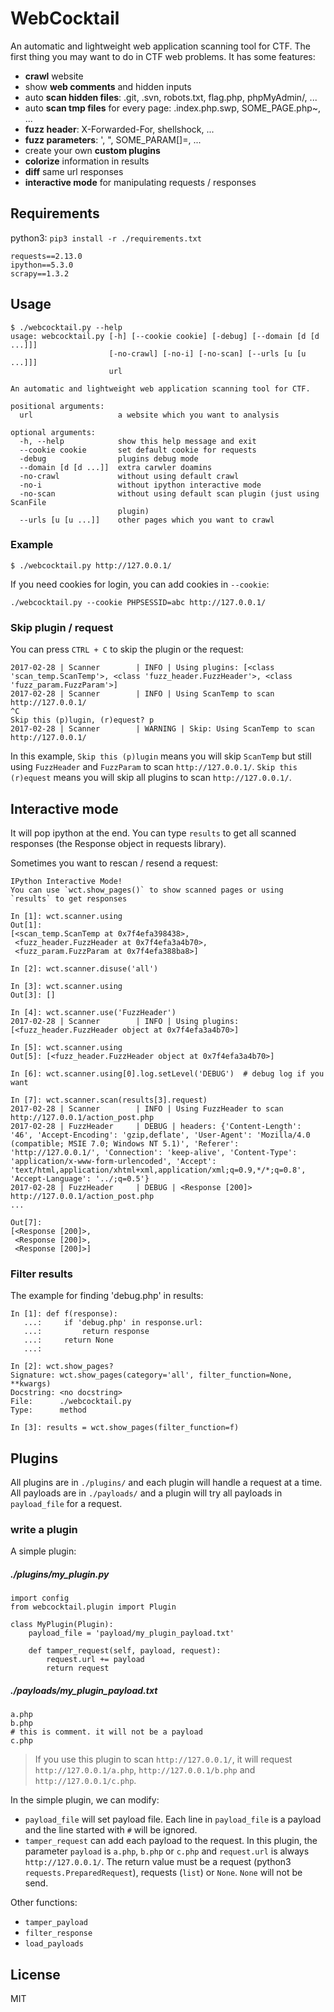 WebCocktail
===========

An automatic and lightweight web application scanning tool for CTF. The first thing you may want to do in CTF web problems. It has some features:

- **crawl** website
- show **web comments** and hidden inputs
- auto **scan hidden files**: .git, .svn, robots.txt, flag.php, phpMyAdmin/, ...
- auto **scan tmp files** for every page: .index.php.swp, SOME_PAGE.php~, ...
- **fuzz header**: X-Forwarded-For, shellshock, ...
- **fuzz parameters**: ', ", SOME_PARAM[]=, ...
- create your own **custom plugins**
- **colorize** information in results
- **diff** same url responses
- **interactive mode** for manipulating requests / responses


Requirements
------------

python3: `pip3 install -r ./requirements.txt`

```
requests==2.13.0
ipython==5.3.0
scrapy==1.3.2
```


Usage
-----

```
$ ./webcocktail.py --help
usage: webcocktail.py [-h] [--cookie cookie] [-debug] [--domain [d [d ...]]]
                      [-no-crawl] [-no-i] [-no-scan] [--urls [u [u ...]]]
                      url

An automatic and lightweight web application scanning tool for CTF.

positional arguments:
  url                   a website which you want to analysis

optional arguments:
  -h, --help            show this help message and exit
  --cookie cookie       set default cookie for requests
  -debug                plugins debug mode
  --domain [d [d ...]]  extra carwler doamins
  -no-crawl             without using default crawl
  -no-i                 without ipython interactive mode
  -no-scan              without using default scan plugin (just using ScanFile
                        plugin)
  --urls [u [u ...]]    other pages which you want to crawl
```

### Example

```
$ ./webcocktail.py http://127.0.0.1/
```

If you need cookies for login, you can add cookies in `--cookie`:

```
./webcocktail.py --cookie PHPSESSID=abc http://127.0.0.1/
```

### Skip plugin / request

You can press `CTRL + C` to skip the plugin or the request:

```
2017-02-28 | Scanner        | INFO | Using plugins: [<class 'scan_temp.ScanTemp'>, <class 'fuzz_header.FuzzHeader'>, <class 'fuzz_param.FuzzParam'>]
2017-02-28 | Scanner        | INFO | Using ScanTemp to scan http://127.0.0.1/
^C
Skip this (p)lugin, (r)equest? p
2017-02-28 | Scanner        | WARNING | Skip: Using ScanTemp to scan http://127.0.0.1/
```

In this example, `Skip this (p)lugin` means you will skip `ScanTemp` but still using `FuzzHeader` and `FuzzParam` to scan `http://127.0.0.1/`. `Skip this (r)equest` means you will skip all plugins to scan `http://127.0.0.1/`.


Interactive mode
----------------

It will pop ipython at the end. You can type `results` to get all scanned responses (the Response object in requests library).

Sometimes you want to rescan / resend a request:

```
IPython Interactive Mode!
You can use `wct.show_pages()` to show scanned pages or using `results` to get responses

In [1]: wct.scanner.using
Out[1]: 
[<scan_temp.ScanTemp at 0x7f4efa398438>,
 <fuzz_header.FuzzHeader at 0x7f4efa3a4b70>,
 <fuzz_param.FuzzParam at 0x7f4efa388ba8>]

In [2]: wct.scanner.disuse('all')

In [3]: wct.scanner.using
Out[3]: []

In [4]: wct.scanner.use('FuzzHeader')
2017-02-28 | Scanner        | INFO | Using plugins: [<fuzz_header.FuzzHeader object at 0x7f4efa3a4b70>]

In [5]: wct.scanner.using
Out[5]: [<fuzz_header.FuzzHeader object at 0x7f4efa3a4b70>]

In [6]: wct.scanner.using[0].log.setLevel('DEBUG')  # debug log if you want

In [7]: wct.scanner.scan(results[3].request)
2017-02-28 | Scanner        | INFO | Using FuzzHeader to scan http://127.0.0.1/action_post.php
2017-02-28 | FuzzHeader     | DEBUG | headers: {'Content-Length': '46', 'Accept-Encoding': 'gzip,deflate', 'User-Agent': 'Mozilla/4.0 (compatible; MSIE 7.0; Windows NT 5.1)', 'Referer': 'http://127.0.0.1/', 'Connection': 'keep-alive', 'Content-Type': 'application/x-www-form-urlencoded', 'Accept': 'text/html,application/xhtml+xml,application/xml;q=0.9,*/*;q=0.8', 'Accept-Language': '../;q=0.5'}
2017-02-28 | FuzzHeader     | DEBUG | <Response [200]> http://127.0.0.1/action_post.php
...

Out[7]: 
[<Response [200]>,
 <Response [200]>,
 <Response [200]>]
```

### Filter results

The example for finding 'debug.php' in results:

```
In [1]: def f(response):
   ...:     if 'debug.php' in response.url:
   ...:         return response
   ...:     return None
   ...: 

In [2]: wct.show_pages?
Signature: wct.show_pages(category='all', filter_function=None, **kwargs)
Docstring: <no docstring>
File:      ./webcocktail.py
Type:      method

In [3]: results = wct.show_pages(filter_function=f)
```


Plugins
-------

All plugins are in `./plugins/` and each plugin will handle a request at a time. All payloads are in `./payloads/` and a plugin will try all payloads in `payload_file` for a request.

### write a plugin

A simple plugin:

##### ./plugins/my_plugin.py

```
import config
from webcocktail.plugin import Plugin

class MyPlugin(Plugin):
    payload_file = 'payload/my_plugin_payload.txt'

    def tamper_request(self, payload, request):
        request.url += payload
        return request
```

##### ./payloads/my_plugin_payload.txt

```
a.php
b.php
# this is comment. it will not be a payload
c.php
```

> If you use this plugin to scan `http://127.0.0.1/`, it will request `http://127.0.0.1/a.php`, `http://127.0.0.1/b.php` and `http://127.0.0.1/c.php`.

In the simple plugin, we can modify:

- `payload_file` will set payload file. Each line in `payload_file` is a payload and the line started with `#` will be ignored.
- `tamper_request` can add each payload to the request. In this plugin, the parameter `payload` is `a.php`, `b.php` or `c.php` and `request.url` is always `http://127.0.0.1/`. The return value must be a request (python3 `requests.PreparedRequest`), requests (`list`) or `None`. `None` will not be send.

Other functions:

- `tamper_payload`
- `filter_response`
- `load_payloads`


License
-------

MIT